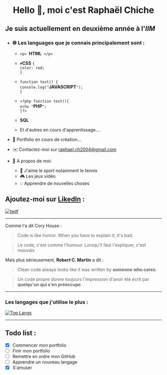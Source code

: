 # <center> Hello 👋, moi c'est **Raphaël Chiche** </center>
## Je suis actuellement en deuxième année à l'*IIM*
* ### 🌐 Les languages que je connais principalement sont :

    * `<p> `__HTML__` </p>`

    * `#`__CSS__ `{`<br>`color: red;`<br>`}`
    
    * `function test() {`<br>
    `console.log("`__JAVASCRIPT__`");`<br>
    `}`
  
    * `<?php function test(){ `<br>`echo "`__PHP__`";`<br>`}?>`

    * __SQL__

    * Et d'autres en cours d'apprentissage....



* 🔧 Portfolio en cours de création...

* ✉️ Contactez-moi sur raphael.ch2004@gmail.com
* 📄 A propos de moi:
    * 🎾 J'aime le sport notamment le tennis 
    * 🎮 Les jeux vidéo
    * 💡 Apprendre de nouvelles choses
## Ajoutez-moi sur [Likedln](https://www.linkedin.com/in/chicheraphael/) :
 [![tedf](https://content.linkedin.com/content/dam/me/business/en-us/amp/brand-site/v2/bg/LI-Bug.svg.original.svg)](https://www.linkedin.com/in/chicheraphael/)

---

 Comme l'a dit Cory House : 
 > Code is like humor. When you have to explain it, it's bad.

 >Le code, c'est comme l'humour. Lorsqu'il faut l'expliquer, c'est mauvais

 Mais plus sérieusement, __Robert C. Martin__ a dit :

 > Clean code always looks like it was written by __someone who cares__.

 > Un code propre donne toujours l'impression d'avoir été écrit par __quelqu'un qui s'en préoccupe__.

---

### Les langages que j'utilise le plus :
[![Top Langs](https://github-readme-stats.vercel.app/api/top-langs/?username=Raphael-Chiche&layout=compact)](https://github.com/anuraghazra/github-readme-stats)    

---
## Todo list : 

- [x] Commencer mon portfolio
- [ ] Finir mon portfolio
- [ ] Remettre en ordre mon GitHub
- [ ] Apprendre un nouveau langage
- [x] S'amuser
